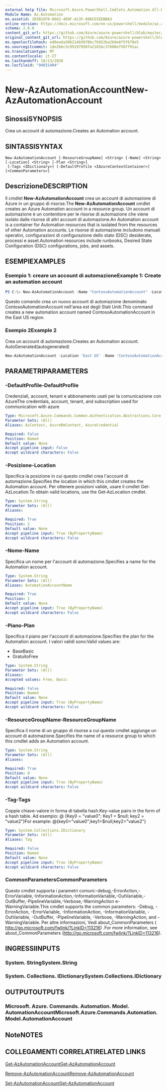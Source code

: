 ```yaml
---
external help file: Microsoft.Azure.PowerShell.Cmdlets.Automation.dll-Help.xml
Module Name: Az.Automation
ms.assetid: 2D5B16F0-0662-4D9F-A13F-808CE5EEBBA3
online version: https://docs.microsoft.com/en-us/powershell/module/az.automation/new-azautomationaccount
schema: 2.0.0
content_git_url: https://github.com/Azure/azure-powershell/blob/master/src/Automation/Automation/help/New-AzAutomationAccount.md
original_content_git_url: https://github.com/Azure/azure-powershell/blob/master/src/Automation/Automation/help/New-AzAutomationAccount.md
ms.openlocfilehash: ed0eada306214b5070bc7b922ba2b9e8f5f678e5
ms.sourcegitcommit: 1de2b6c3c99197958fa2101bc37680e7507f91ac
ms.translationtype: MT
ms.contentlocale: it-IT
ms.lasthandoff: 10/13/2020
ms.locfileid: "94031404"
---
```

# <span data-ttu-id="ebb28-101">New-AzAutomationAccount</span><span class="sxs-lookup"><span data-stu-id="ebb28-101">New-AzAutomationAccount</span></span>

## <span data-ttu-id="ebb28-102">Sinossi</span><span class="sxs-lookup"><span data-stu-id="ebb28-102">SYNOPSIS</span></span>
<span data-ttu-id="ebb28-103">Crea un account di automazione.</span><span class="sxs-lookup"><span data-stu-id="ebb28-103">Creates an Automation account.</span></span>

## <span data-ttu-id="ebb28-104">SINTASSI</span><span class="sxs-lookup"><span data-stu-id="ebb28-104">SYNTAX</span></span>

```
New-AzAutomationAccount [-ResourceGroupName] <String> [-Name] <String> [-Location] <String> [-Plan <String>]
 [-Tags <IDictionary>] [-DefaultProfile <IAzureContextContainer>] [<CommonParameters>]
```

## <span data-ttu-id="ebb28-105">Descrizione</span><span class="sxs-lookup"><span data-stu-id="ebb28-105">DESCRIPTION</span></span>
<span data-ttu-id="ebb28-106">Il cmdlet **New-AzAutomationAccount** crea un account di automazione di Azure in un gruppo di risorse.</span><span class="sxs-lookup"><span data-stu-id="ebb28-106">The **New-AzAutomationAccount** cmdlet creates an Azure Automation account in a resource group.</span></span>
<span data-ttu-id="ebb28-107">Un account di automazione è un contenitore per le risorse di automazione che viene isolato dalle risorse di altri account di automazione.</span><span class="sxs-lookup"><span data-stu-id="ebb28-107">An Automation account is a container for Automation resources that is isolated from the resources of other Automation accounts.</span></span> <span data-ttu-id="ebb28-108">Le risorse di automazione includono manuali operativi, configurazioni di configurazione dello stato (DSC) desiderate, processi e asset.</span><span class="sxs-lookup"><span data-stu-id="ebb28-108">Automation resources include runbooks, Desired State Configuration (DSC) configurations, jobs, and assets.</span></span>

## <span data-ttu-id="ebb28-109">ESEMPI</span><span class="sxs-lookup"><span data-stu-id="ebb28-109">EXAMPLES</span></span>

### <span data-ttu-id="ebb28-110">Esempio 1: creare un account di automazione</span><span class="sxs-lookup"><span data-stu-id="ebb28-110">Example 1: Create an automation account</span></span>
```powershell
PS C:\> New-AzAutomationAccount -Name "ContosoAutomationAccount" -Location "East US" -ResourceGroupName "ResourceGroup01"
```

<span data-ttu-id="ebb28-111">Questo comando crea un nuovo account di automazione denominato ContosoAutomationAccount nell'area est degli Stati Uniti.</span><span class="sxs-lookup"><span data-stu-id="ebb28-111">This command creates a new automation account named ContosoAutomationAccount in the East US region.</span></span>

### <span data-ttu-id="ebb28-112">Esempio 2</span><span class="sxs-lookup"><span data-stu-id="ebb28-112">Example 2</span></span>

<span data-ttu-id="ebb28-113">Crea un account di automazione.</span><span class="sxs-lookup"><span data-stu-id="ebb28-113">Creates an Automation account.</span></span> <span data-ttu-id="ebb28-114">AutoGenerated</span><span class="sxs-lookup"><span data-stu-id="ebb28-114">(autogenerated)</span></span>

<!-- Aladdin Generated Example -->
```powershell
New-AzAutomationAccount -Location 'East US' -Name 'ContosoAutomationAccount' -ResourceGroupName 'ResourceGroup01' -Tags <IDictionary>
```

## <span data-ttu-id="ebb28-115">PARAMETRI</span><span class="sxs-lookup"><span data-stu-id="ebb28-115">PARAMETERS</span></span>

### <span data-ttu-id="ebb28-116">-DefaultProfile</span><span class="sxs-lookup"><span data-stu-id="ebb28-116">-DefaultProfile</span></span>
<span data-ttu-id="ebb28-117">Credenziali, account, tenant e abbonamento usati per la comunicazione con Azure</span><span class="sxs-lookup"><span data-stu-id="ebb28-117">The credentials, account, tenant, and subscription used for communication with azure</span></span>

```yaml
Type: Microsoft.Azure.Commands.Common.Authentication.Abstractions.Core.IAzureContextContainer
Parameter Sets: (All)
Aliases: AzContext, AzureRmContext, AzureCredential

Required: False
Position: Named
Default value: None
Accept pipeline input: False
Accept wildcard characters: False
```

### <span data-ttu-id="ebb28-118">-Posizione</span><span class="sxs-lookup"><span data-stu-id="ebb28-118">-Location</span></span>
<span data-ttu-id="ebb28-119">Specifica la posizione in cui questo cmdlet crea l'account di automazione.</span><span class="sxs-lookup"><span data-stu-id="ebb28-119">Specifies the location in which this cmdlet creates the Automation account.</span></span>
<span data-ttu-id="ebb28-120">Per ottenere posizioni valide, usare il cmdlet Get-AzLocation.</span><span class="sxs-lookup"><span data-stu-id="ebb28-120">To obtain valid locations, use the Get-AzLocation cmdlet.</span></span>

```yaml
Type: System.String
Parameter Sets: (All)
Aliases:

Required: True
Position: 2
Default value: None
Accept pipeline input: True (ByPropertyName)
Accept wildcard characters: False
```

### <span data-ttu-id="ebb28-121">-Nome</span><span class="sxs-lookup"><span data-stu-id="ebb28-121">-Name</span></span>
<span data-ttu-id="ebb28-122">Specifica un nome per l'account di automazione.</span><span class="sxs-lookup"><span data-stu-id="ebb28-122">Specifies a name for the Automation account.</span></span>

```yaml
Type: System.String
Parameter Sets: (All)
Aliases: AutomationAccountName

Required: True
Position: 1
Default value: None
Accept pipeline input: True (ByPropertyName)
Accept wildcard characters: False
```

### <span data-ttu-id="ebb28-123">-Piano</span><span class="sxs-lookup"><span data-stu-id="ebb28-123">-Plan</span></span>
<span data-ttu-id="ebb28-124">Specifica il piano per l'account di automazione.</span><span class="sxs-lookup"><span data-stu-id="ebb28-124">Specifies the plan for the Automation account.</span></span>
<span data-ttu-id="ebb28-125">I valori validi sono:</span><span class="sxs-lookup"><span data-stu-id="ebb28-125">Valid values are:</span></span>
- <span data-ttu-id="ebb28-126">Base</span><span class="sxs-lookup"><span data-stu-id="ebb28-126">Basic</span></span>
- <span data-ttu-id="ebb28-127">Gratuito</span><span class="sxs-lookup"><span data-stu-id="ebb28-127">Free</span></span>

```yaml
Type: System.String
Parameter Sets: (All)
Aliases:
Accepted values: Free, Basic

Required: False
Position: Named
Default value: None
Accept pipeline input: True (ByPropertyName)
Accept wildcard characters: False
```

### <span data-ttu-id="ebb28-128">-ResourceGroupName</span><span class="sxs-lookup"><span data-stu-id="ebb28-128">-ResourceGroupName</span></span>
<span data-ttu-id="ebb28-129">Specifica il nome di un gruppo di risorse a cui questo cmdlet aggiunge un account di automazione.</span><span class="sxs-lookup"><span data-stu-id="ebb28-129">Specifies the name of a resource group to which this cmdlet adds an Automation account.</span></span>

```yaml
Type: System.String
Parameter Sets: (All)
Aliases:

Required: True
Position: 0
Default value: None
Accept pipeline input: True (ByPropertyName)
Accept wildcard characters: False
```

### <span data-ttu-id="ebb28-130">-Tag</span><span class="sxs-lookup"><span data-stu-id="ebb28-130">-Tags</span></span>
<span data-ttu-id="ebb28-131">Coppie chiave-valore in forma di tabella hash.</span><span class="sxs-lookup"><span data-stu-id="ebb28-131">Key-value pairs in the form of a hash table.</span></span> <span data-ttu-id="ebb28-132">Ad esempio: @ {Key0 = "value0"; Key1 = $null; key2 = "value2"}</span><span class="sxs-lookup"><span data-stu-id="ebb28-132">For example: @{key0="value0";key1=$null;key2="value2"}</span></span>

```yaml
Type: System.Collections.IDictionary
Parameter Sets: (All)
Aliases: Tag

Required: False
Position: Named
Default value: None
Accept pipeline input: True (ByPropertyName)
Accept wildcard characters: False
```

### <span data-ttu-id="ebb28-133">CommonParameters</span><span class="sxs-lookup"><span data-stu-id="ebb28-133">CommonParameters</span></span>
<span data-ttu-id="ebb28-134">Questo cmdlet supporta i parametri comuni:-debug,-ErrorAction,-ErrorVariable,-InformationAction,-InformationVariable,-OutVariable,-OutBuffer,-PipelineVariable,-Verbose,-WarningAction e-WarningVariable.</span><span class="sxs-lookup"><span data-stu-id="ebb28-134">This cmdlet supports the common parameters: -Debug, -ErrorAction, -ErrorVariable, -InformationAction, -InformationVariable, -OutVariable, -OutBuffer, -PipelineVariable, -Verbose, -WarningAction, and -WarningVariable.</span></span> <span data-ttu-id="ebb28-135">Per altre informazioni, Vedi about_CommonParameters ( http://go.microsoft.com/fwlink/?LinkID=113216) .</span><span class="sxs-lookup"><span data-stu-id="ebb28-135">For more information, see about_CommonParameters (http://go.microsoft.com/fwlink/?LinkID=113216).</span></span>

## <span data-ttu-id="ebb28-136">INGRESSI</span><span class="sxs-lookup"><span data-stu-id="ebb28-136">INPUTS</span></span>

### <span data-ttu-id="ebb28-137">System. String</span><span class="sxs-lookup"><span data-stu-id="ebb28-137">System.String</span></span>

### <span data-ttu-id="ebb28-138">System. Collections. IDictionary</span><span class="sxs-lookup"><span data-stu-id="ebb28-138">System.Collections.IDictionary</span></span>

## <span data-ttu-id="ebb28-139">OUTPUT</span><span class="sxs-lookup"><span data-stu-id="ebb28-139">OUTPUTS</span></span>

### <span data-ttu-id="ebb28-140">Microsoft. Azure. Commands. Automation. Model. AutomationAccount</span><span class="sxs-lookup"><span data-stu-id="ebb28-140">Microsoft.Azure.Commands.Automation.Model.AutomationAccount</span></span>

## <span data-ttu-id="ebb28-141">Note</span><span class="sxs-lookup"><span data-stu-id="ebb28-141">NOTES</span></span>

## <span data-ttu-id="ebb28-142">COLLEGAMENTI CORRELATI</span><span class="sxs-lookup"><span data-stu-id="ebb28-142">RELATED LINKS</span></span>

[<span data-ttu-id="ebb28-143">Get-AzAutomationAccount</span><span class="sxs-lookup"><span data-stu-id="ebb28-143">Get-AzAutomationAccount</span></span>](./Get-AzAutomationAccount.md)

[<span data-ttu-id="ebb28-144">Remove-AzAutomationAccount</span><span class="sxs-lookup"><span data-stu-id="ebb28-144">Remove-AzAutomationAccount</span></span>](./Remove-AzAutomationAccount.md)

[<span data-ttu-id="ebb28-145">Set-AzAutomationAccount</span><span class="sxs-lookup"><span data-stu-id="ebb28-145">Set-AzAutomationAccount</span></span>](./Set-AzAutomationAccount.md)
